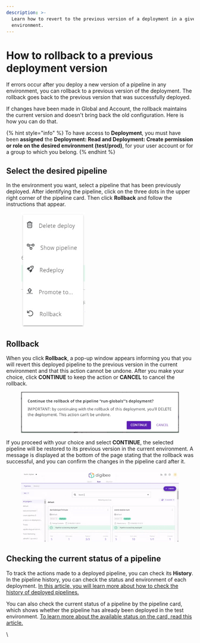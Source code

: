 ```yaml
---
description: >-
  Learn how to revert to the previous version of a deployment in a given
  environment.
---
```


# How to rollback to a previous deployment version

If errors occur after you deploy a new version of a pipeline in any environment, you can rollback to a previous version of the deployment. The rollback goes back to the previous version that was successfully deployed.&#x20;

If changes have been made in Global and Account, the rollback maintains the current version and doesn't bring back the old configuration. Here is how you can do that.

{% hint style="info" %}
To have access to **Deployment**, you must have been **assigned** the **Deployment: Read and Deployment: Create permission or role on the desired environment (test/prod)**, for your user account or for a group to which you belong.
{% endhint %}

## Select the desired pipeline

In the environment you want, select a pipeline that has been previously deployed. After identifying the pipeline, click on the three dots in the upper right corner of the pipeline card. Then click **Rollback** and follow the instructions that appear.

<figure><img src="../../.gitbook/assets/Rollback.jpg" alt=""><figcaption></figcaption></figure>

## Rollback

When you click **Rollback**, a pop-up window appears informing you that you will revert this deployed pipeline to the previous version in the current environment and that this action cannot be undone. After you make your choice, click **CONTINUE** to keep the action or **CANCEL** to cancel the rollback.

<figure><img src="../../.gitbook/assets/Confirm (1).jpg" alt=""><figcaption></figcaption></figure>

If you proceed with your choice and select **CONTINUE**, the selected pipeline will be restored to its previous version in the current environment. A message is displayed at the bottom of the page stating that the rollback was successful, and you can confirm the changes in the pipeline card after it.

<figure><img src="../../.gitbook/assets/ezgif.com-video-to-gif.gif" alt=""><figcaption></figcaption></figure>

## Checking the current status of a pipeline

To track the actions made to a deployed pipeline, you can check its **History**. In the pipeline history, you can check the status and environment of each deployment. [In this article, you will learn more about how to check the history of deployed pipelines.](https://docs.digibee.com/documentation/run/pipeline-deployment-history-beta-restricted)

You can also check the current status of a pipeline by the pipeline card, which shows whether the pipeline has already been deployed in the test environment. [To learn more about the available status on the card, read this article.](https://docs.digibee.com/documentation/run/pipeline-deployment-status)

\

